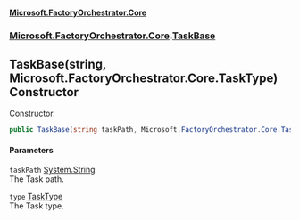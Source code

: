 #### [Microsoft.FactoryOrchestrator.Core](./Microsoft-FactoryOrchestrator-Core.md 'Microsoft.FactoryOrchestrator.Core')
### [Microsoft.FactoryOrchestrator.Core](./Microsoft-FactoryOrchestrator-Core.md 'Microsoft.FactoryOrchestrator.Core').[TaskBase](./Microsoft-FactoryOrchestrator-Core-TaskBase.md 'Microsoft.FactoryOrchestrator.Core.TaskBase')
## TaskBase(string, Microsoft.FactoryOrchestrator.Core.TaskType) Constructor
Constructor.  
```csharp
public TaskBase(string taskPath, Microsoft.FactoryOrchestrator.Core.TaskType type);
```
#### Parameters
<a name='Microsoft-FactoryOrchestrator-Core-TaskBase-TaskBase(string_Microsoft-FactoryOrchestrator-Core-TaskType)-taskPath'></a>
`taskPath` [System.String](https://docs.microsoft.com/en-us/dotnet/api/System.String 'System.String')  
The Task path.  
  
<a name='Microsoft-FactoryOrchestrator-Core-TaskBase-TaskBase(string_Microsoft-FactoryOrchestrator-Core-TaskType)-type'></a>
`type` [TaskType](./Microsoft-FactoryOrchestrator-Core-TaskType.md 'Microsoft.FactoryOrchestrator.Core.TaskType')  
The Task type.  
  
